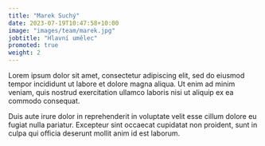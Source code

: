```yaml
---
title: "Marek Suchý"
date: 2023-07-19T10:47:58+10:00
image: "images/team/marek.jpg"
jobtitle: "Hlavní umělec"
promoted: true
weight: 2
---
```


Lorem ipsum dolor sit amet, consectetur adipiscing elit, sed do eiusmod tempor incididunt ut labore et dolore magna aliqua. Ut enim ad minim veniam, quis nostrud exercitation ullamco laboris nisi ut aliquip ex ea commodo consequat.

Duis aute irure dolor in reprehenderit in voluptate velit esse cillum dolore eu fugiat nulla pariatur. Excepteur sint occaecat cupidatat non proident, sunt in culpa qui officia deserunt mollit anim id est laborum.
